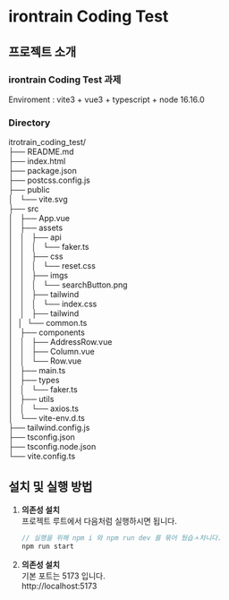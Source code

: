# irontrain Coding Test

## 프로젝트 소개

### irontrain Coding Test 과제

Enviroment : vite3 + vue3 + typescript + node 16.16.0

### Directory

itrotrain_coding_test/  
├── README.md  
├── index.html  
├── package.json  
├── postcss.config.js  
├── public  
│   └── vite.svg  
├── src  
│   ├── App.vue  
│   ├── assets  
│   │   ├── api  
│   │   │   └── faker.ts  
│   │   ├── css  
│   │   │   └── reset.css  
│   │   ├── imgs  
│   │   │   └── searchButton.png  
│   │   ├── tailwind  
│   │   │   └── index.css  
│   │   ├── tailwind  
│  │  └── common.ts  
│   ├── components  
│   │   ├── AddressRow.vue  
│   │   ├── Column.vue  
│   │   └── Row.vue  
│   ├── main.ts  
│   ├── types  
│   │   └── faker.ts  
│   ├── utils  
│   │   └── axios.ts  
│   └── vite-env.d.ts  
├── tailwind.config.js  
├── tsconfig.json  
├── tsconfig.node.json  
└── vite.config.ts

## 설치 및 실행 방법

1. **의존성 설치**  
   프로젝트 루트에서 다음처럼 실행하시면 됩니다.
   ```javascript
   // 실행을 위해 npm i 와 npm run dev 를 묶어 뒀습ㅅ차니다.
   npm run start
   ```
2. **의존성 설치**  
   기본 포트는 5173 입니다.  
   http://localhost:5173
